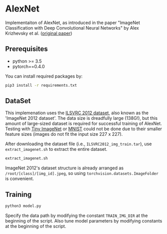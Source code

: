 # AlexNet

Implementaiton of AlexNet, as introduced in the paper "ImageNet Classification with Deep Convolutional Neural Networks" by Alex Krizhevsky et al. ([original paper](https://papers.nips.cc/paper/4824-imagenet-classification-with-deep-convolutional-neural-networks.pdf))

## Prerequisites

- python >= 3.5
- pytorch==0.4.0

You can install required packages by:

```bash
pip3 install -r requirements.txt
```

## DataSet

This implemenation uses the [ILSVRC 2012 dataset](http://www.image-net.org/challenges/LSVRC/2012/), also known as the 'ImageNet 2012 dataset'.
The data size is dreadfully large (138G!), but this amount of large-sized dataset is required for successful training of AlexNet.
Testing with [Tiny ImageNet](https://tiny-imagenet.herokuapp.com/) or [MNIST](http://yann.lecun.com/exdb/mnist/) could not be done due to their smaller feature sizes (images do not fit the input size 227 x 227).

After downloading the dataset file (i.e., `ILSVRC2012_img_train.tar`), use `extract_imagenet.sh` to extract the entire dataset. 

```bash
extract_imagenet.sh
```

ImageNet 2012's dataset structure is already arranged as `/root/[class]/[img_id].jpeg`, so using `torchvision.datasets.ImageFolder` is convenient.

## Training

```bash
python3 model.py
```

Specify the data path by modifying the constant `TRAIN_IMG_DIR` at the beginning of the script.
Also tune model parameters by modifying constants at the beginning of the script.
